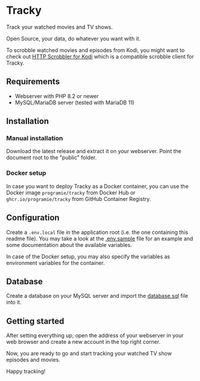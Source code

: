# Tracky

Track your watched movies and TV shows.

Open Source, your data, do whatever you want with it.

To scrobble watched movies and episodes from Kodi, you might want to check out [HTTP Scrobbler for Kodi](https://github.com/Programie/KodiAddon-HttpScrobbler) which is a compatible scrobble client for Tracky.

## Requirements

* Webserver with PHP 8.2 or newer
* MySQL/MariaDB server (tested with MariaDB 11)

## Installation

### Manual installation

Download the latest release and extract it on your webserver. Point the document root to the "public" folder.

### Docker setup

In case you want to deploy Tracky as a Docker container, you can use the Docker image `programie/tracky` from Docker Hub or `ghcr.io/programie/tracky` from GitHub Container Registry.

## Configuration

Create a `.env.local` file in the application root (i.e. the one containing this readme file). You may take a look at the [.env.sample](.env.sample) file for an example and some documentation about the available variables.

In case of the Docker setup, you may also specify the variables as environment variables for the container.

## Database

Create a database on your MySQL server and import the [database.sql](database.sql) file into it.

## Getting started

After setting everything up, open the address of your webserver in your web browser and create a new account in the top right corner.

Now, you are ready to go and start tracking your watched TV show episodes and movies.

Happy tracking!